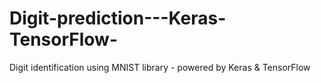 # Digit-prediction---Keras-TensorFlow-
Digit identification using MNIST library - powered by Keras &amp; TensorFlow 
